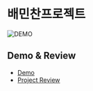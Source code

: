# 배민찬프로젝트

![DEMO](./docs/project_functional_demo/project_demo.gif)

## Demo & Review

- [Demo](https://dong-woogie.github.io/javascript-food/)
- [Project Review](./docs/project_review.md)
